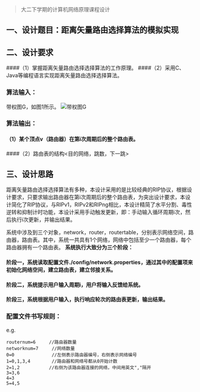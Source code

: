 > 大二下学期的计算机网络原理课程设计
## 一、设计题目：距离矢量路由选择算法的模拟实现

## 二、设计要求
####（1）掌握距离矢量路由选择选择算法的工作原理。
####（2）采用C、Java等编程语言实现距离矢量路由选择选择算法。
### 算法输入：
 带权图G，如图1所示。
![带权图G](http://img.blog.csdn.net/20160709003245099)
### 算法输出：
#### （1）某个顶点v（路由器）在第i次周期后的整个路由表。
####（2）路由表的结构<目的网络，跳数，下一跳>

## 三、设计思路
距离矢量路由选择选择算法有多种，本设计采用的是比较经典的RIP协议，根据设计要求，只要求输出路由器在第i次周期后的整个路由表，为突出设计要求，本设计简化了RIP协议，与RIPv1，RIPv2和RIPng相比，本设计精简了水平分割、毒性逆转和抑制计时功能，本设计采用手动触发更新，即：手动输入循环周期i次，然后执行i次更新，并输出结果。

系统中涉及到三个对象，network，router，routertable，分别表示网络空间，路由器，路由表。其中，系统一共具有1个网络，网络中包括至少一个路由器，每个路由器拥有一个路由表。
**系统执行大致分为三个阶段：**
#### 阶段一，系统读取配置文件./config/network.properties，通过其中的配置项来初始化网络空间，建立路由表，建立邻接关系。
#### 阶段二，系统提示用户输入周期i，用户将输入反馈给系统。
#### 阶段三，系统根据用户输入，执行响应轮次的路由表更新，输出结果。

### 配置文件书写规则：
 e.g. 

```
routernum=6     //路由器数量
networknum=7     //网络数量
0=0              //左侧表示路由器编号，右侧表示网络编号
1=0,1,3,4        //路由器和网络号都从0开始计数
2=1,2			//右侧为该路由器连接的网络，中间用英文","隔开
3=3,6
4=3
5=4,5

```



